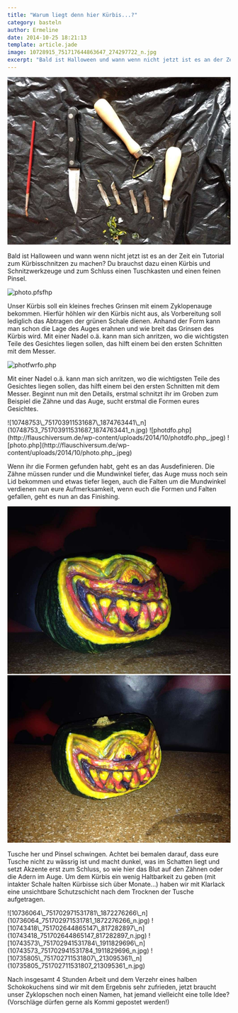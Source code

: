```yaml
---
title: "Warum liegt denn hier Kürbis...?"
category: basteln
author: Ermeline
date: 2014-10-25 18:21:13
template: article.jade
image: 10728915_751717644863647_274297722_n.jpg
excerpt: "Bald ist Halloween und wann wenn nicht jetzt ist es an der Zeit ein Tutorial zum Kürbisschnitzen zu machen?"
---
```


![10728915\_751717644863647\_274297722\_n](10728915_751717644863647_274297722_n.jpg)

Bald ist Halloween und wann wenn nicht jetzt ist es an der Zeit ein Tutorial zum Kürbisschnitzen zu machen? Du brauchst dazu einen Kürbis und Schnitzwerkzeuge und zum Schluss einen Tuschkasten und einen feinen Pinsel.


![photo.pfsfhp](http://flauschiversum.de/wp-content/uploads/2014/10/photo.pfsfhp.jpeg)

Unser Kürbis soll ein kleines freches Grinsen mit einem Zyklopenauge bekommen. Hierfür höhlen wir den Kürbis nicht aus, als Vorbereitung soll lediglich das Abtragen der grünen Schale dienen. Anhand der Form kann man schon die Lage des Auges erahnen und wie breit das Grinsen des Kürbis wird. Mit einer Nadel o.ä. kann man sich anritzen, wo die wichtigsten Teile des Gesichtes liegen sollen, das hilft einem bei den ersten Schnitten mit dem Messer.


![photfwrfo.php](http://flauschiversum.de/wp-content/uploads/2014/10/photfwrfo.php_.jpeg)

Mit einer Nadel o.ä. kann man sich anritzen, wo die wichtigsten Teile des Gesichtes liegen sollen, das hilft einem bei den ersten Schnitten mit dem Messer. Beginnt nun mit den Details, erstmal schnitzt ihr im Groben zum Beispiel die Zähne und das Auge, sucht erstmal die Formen eures Gesichtes.


<div id='slides' class='slideshow'>
![10748753\_751703911531687\_1874763441\_n](10748753_751703911531687_1874763441_n.jpg)
![photdfo.php](http://flauschiversum.de/wp-content/uploads/2014/10/photdfo.php_.jpeg)
![photo.php](http://flauschiversum.de/wp-content/uploads/2014/10/photo.php_.jpeg)
</div>

Wenn ihr die Formen gefunden habt, geht es an das Ausdefinieren. Die Zähne müssen runder und die Mundwinkel tiefer, das Auge muss noch sein Lid bekommen und etwas tiefer liegen, auch die Falten um die Mundwinkel verdienen nun eure Aufmerksamkeit, wenn euch die Formen und Falten gefallen, geht es nun an das Finishing.  


![10743235\_751703334865078\_969585268\_n](10743235_751703334865078_969585268_n.jpg)
![10745096\_751703228198422\_1711476771\_n](10745096_751703228198422_1711476771_n.jpg)

Tusche her und Pinsel schwingen. Achtet bei bemalen darauf, dass eure Tusche nicht zu wässrig ist und macht dunkel, was im Schatten liegt und setzt Akzente erst zum Schluss, so wie hier das Blut auf den Zähnen oder die Adern im Auge. Um dem Kürbis ein wenig Haltbarkeit zu geben (mit intakter Schale halten Kürbisse sich über Monate...) haben wir mit Klarlack eine unsichtbare Schutzschicht nach dem Trocknen der Tusche aufgetragen.


<div id='slides' class='slideshow'>
![10736064\_751702971531781\_1872276266\_n](10736064_751702971531781_1872276266_n.jpg)
![10743418\_751702644865147\_817282897\_n](10743418_751702644865147_817282897_n.jpg)
![10743573\_751702941531784\_1911829696\_n](10743573_751702941531784_1911829696_n.jpg)
![10735805\_751702711531807\_213095361\_n](10735805_751702711531807_213095361_n.jpg)
</div>

Nach insgesamt 4 Stunden Arbeit und dem Verzehr eines halben Schokokuchens sind wir mit dem Ergebnis sehr zufrieden, jetzt braucht unser Zyklopschen noch einen Namen, hat jemand vielleicht eine tolle Idee? (Vorschläge dürfen gerne als Kommi gepostet werden!)
